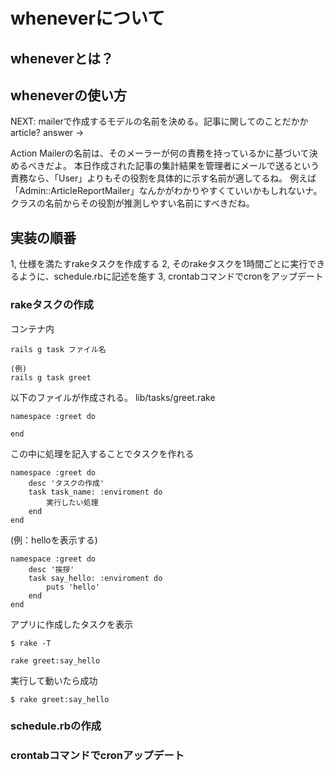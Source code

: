 # wheneverについて

## wheneverとは？

## wheneverの使い方

NEXT: mailerで作成するモデルの名前を決める。記事に関してのことだかかarticle?
answer -> 

Action Mailerの名前は、そのメーラーが何の責務を持っているかに基づいて決めるべきだよ。
本日作成された記事の集計結果を管理者にメールで送るという責務なら、「User」よりもその役割を具体的に示す名前が適してるね。
例えば「Admin::ArticleReportMailer」なんかがわかりやすくていいかもしれないナ。
クラスの名前からその役割が推測しやすい名前にすべきだね。

## 実装の順番

1, 仕様を満たすrakeタスクを作成する
2, そのrakeタスクを1時間ごとに実行できるように、schedule.rbに記述を施す
3, crontabコマンドでcronをアップデート

### rakeタスクの作成

コンテナ内
```
rails g task ファイル名

(例)
rails g task greet
```

以下のファイルが作成される。
lib/tasks/greet.rake
```
namespace :greet do

end
```

この中に処理を記入することでタスクを作れる

```
namespace :greet do
	desc 'タスクの作成'
	task task_name: :enviroment do
		実行したい処理
	end
end
```

(例：helloを表示する)
```
namespace :greet do
	desc '挨拶'
	task say_hello: :enviroment do
		puts 'hello'
	end
end
```


アプリに作成したタスクを表示
```
$ rake -T

rake greet:say_hello
```

実行して動いたら成功
```
$ rake greet:say_hello
```

### schedule.rbの作成

### crontabコマンドでcronアップデート
